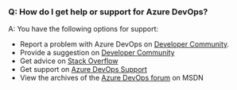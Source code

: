 ### Q: How do I get help or support for Azure DevOps?

A: You have the following options for support:

* Report a problem with Azure DevOps on [Developer Community](https://developercommunity.visualstudio.com/spaces/21/index.html).
* Provide a suggestion on [Developer Community](https://developercommunity.visualstudio.com/content/idea/post.html?space=21)
* Get advice on [Stack Overflow](https://stackoverflow.com/questions/tagged/vs-team-services)
* Get support on [Azure DevOps Support](https://azure.microsoft.com/support/devops)
* View the archives of the [Azure DevOps forum](https://social.msdn.microsoft.com/Forums/home?forum=TFService) on MSDN
